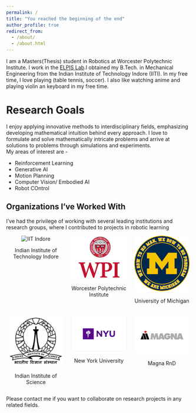 ```yaml
---
permalink: /
title: "You reached the beginning of the end"
author_profile: true
redirect_from: 
  - /about/
  - /about.html
---
```


I am a Masters(Thesis) student in Robotics at Worcester Polytechnic Institute. I work in the [ELPIS Lab](https://epureanu.engin.umich.edu/).I obtained my B.Tech. in Mechanical Engineering from the Indian Institute of Technology Indore (IITI). In my free time, I love playing (table tennis, soccer). I also like watching anime and playing violin an keyboard in my free time.

Research Goals
===
I enjoy applying innovative methods to interdisciplinary fields, emphasizing developing mathematical intuition behind every approach. I love to formulate and solve mathematically intricate problems and arrive at solutions to problems through simulations and experiments. <br>
My areas of interest are -

<ul>
  <li>Reinforcement Learning</li> 
  <li> Generative AI </li>   
  <li> Motion Planning </li>
  <li> Computer Vision/ Embodied AI </li>
  <li> Robot COntrol </li>
</ul>

## Organizations I’ve Worked With

I’ve had the privilege of working with several leading institutions and research groups, where I contributed to projects in robotic learning 

<div style="display: flex; flex-wrap: wrap; justify-content: center; gap: 20px;">
  <!-- IIT Bombay -->
  <div style="width: 30%; text-align: center;">
    <img src="/images/iitindore.png" alt="IIT Indore" style="width: 100%; height: auto;">
    <p>Indian Institute of Technology Indore</p>
  </div>

  <div style="width: 30%; text-align: center;">
    <img src="/images/wpi.png" alt="WPI" style="width: 100%; height: auto;">
    <p>Worcester Polytechnic Institute</p>
  </div>

  <!-- University of Michigan -->
  <div style="width: 30%; text-align: center;">
    <img src="/images/umich.png" alt="University of Michigan" style="width: 100%; height: auto;">
    <p>University of Michigan</p>
  </div>

  <!-- University of Toronto -->
  <div style="width: 30%; text-align: center;">
    <img src="/images/iisc.png" alt="IISc" style="width: 100%; height: auto;">
    <p>Indian Institute of Science</p>
  </div>

  <!-- Automotive Research Center -->
  <div style="width: 30%; text-align: center;">
    <img src="/images/NYU.png" alt="NYU" style="width: 100%; height: auto;">
    <p>New York University</p>
  </div>

  <!-- Isuzu Technical Center of America -->
  <div style="width: 30%; text-align: center;">
    <img src="/images/magna.png" alt="Magna" style="width: 100%; height: auto;">
    <p>Magna RnD</p>
  </div>

  </div>

Please contact me if you want to collaborate on research projects in any related fields.

<div style="text-align: center;">
  <div style="width: 400px; height: 300px; margin: auto;">
    <script type='text/javascript' id='clustrmaps' src='//cdn.clustrmaps.com/map_v2.js?cl=080808&w=a&t=tt&d=0htbO1aW3-I8XHiS_BNNqtV-BaMFOWnlRk40-OGO_R0&co=ffffff&cmo=3acc3a&cmn=ff5353&ct=808080'></script>
  </div>
</div>
